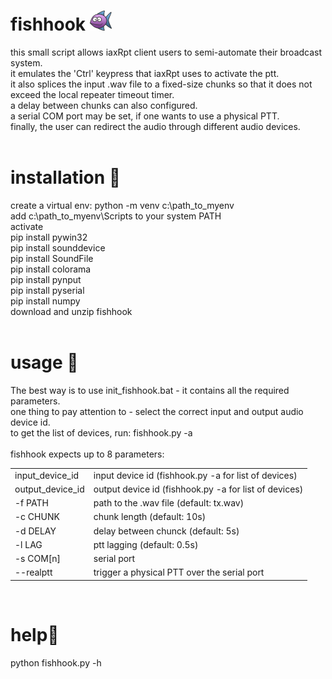 # fishhook ![alt text](https://raw.githubusercontent.com/4Z1KD/fishhook/main/fishhook48.png)

this small script allows iaxRpt client users to semi-automate their broadcast system.<br>
it emulates the 'Ctrl' keypress that iaxRpt uses to activate the ptt.<br>
it also splices the input .wav file to a fixed-size chunks so that it does not
exceed the local repeater timeout timer.<br>
a delay between chunks can also configured.<br>
a serial COM port may be set, if one wants to use a physical PTT.<br>
finally, the user can redirect the audio through different audio devices.<br>
<br>
# installation 🎣<br>
create a virtual env: python -m venv c:\path_to_myenv<br>
add c:\path_to_myenv\Scripts to your system PATH<br>
activate<br>
pip install pywin32<br>
pip install sounddevice<br>
pip install SoundFile<br>
pip install colorama<br>
pip install pynput<br>
pip install pyserial<br>
pip install numpy<br>
download and unzip fishhook<br>
<br>
# usage 🎣<br>
The best way is to use init_fishhook.bat - it contains all the required parameters.<br>
one thing to pay attention to - select the correct input and output audio device id.<br>
to get the list of devices, run: fishhook.py -a<br>
<br>
fishhook expects up to 8 parameters:<br>
<table>
  <tr><td>input_device_id</td><td>input device id (fishhook.py -a for list of devices)</td></tr>
  <tr><td>output_device_id</td><td>output device id (fishhook.py -a for list of devices)</td></tr>
  <tr><td>-f PATH</td><td>path to the .wav file (default: tx.wav)</td></tr>
  <tr><td>-c CHUNK</td><td>chunk length (default: 10s)</td></tr>
  <tr><td>-d DELAY</td><td>delay between chunck (default: 5s)</td></tr>
  <tr><td>-l LAG</td><td>ptt lagging (default: 0.5s)</td></tr>
  <tr><td>-s COM[n]</td><td>serial port</td></tr>
  <tr><td>--realptt</td><td>trigger a physical PTT over the serial port</td></tr>
</table>
<br>

# help🎣<br>
python fishhook.py -h<br>

